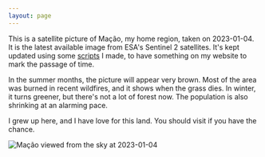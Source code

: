 ```yaml
---  
layout: page  
---
```


This is a satellite picture of Mação, my home region, taken on 2023-01-04. It is the latest available image from ESA's 
Sentinel 2 satellites. It's kept updated using some [scripts](https://github.com/fernandeslouro/terras) I made, to have 
something on my website to mark the passage of time.

In the summer months, the picture will appear very brown. Most of the area was burned in recent wildfires, and it shows 
when the grass dies. In winter, it turns greener, but there's not a lot of forest now. The population is also shrinking 
at an alarming pace.

I grew up here, and I have love for this land. You should visit if you have the chance.

 

 

 

   
![Mação viewed from the sky at 2023-01-04](/assets/images/2023-01-04_11:24.png)